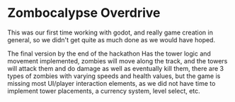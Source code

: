 # Zombocalypse Overdrive

This was our first time working with godot, and really game creation in general, so we didn't get quite as much done as we would have hoped.

The final version by the end of the hackathon Has the tower logic and movement implemented, zombies will move along the track, and the towers will attack them and do damage as well as eventually kill them, there are 3 types of zombies with varying speeds and health values, but the game is missing most UI/player interaction elements, as we did not have time to implement tower placements, a currency system, level select, etc. 
